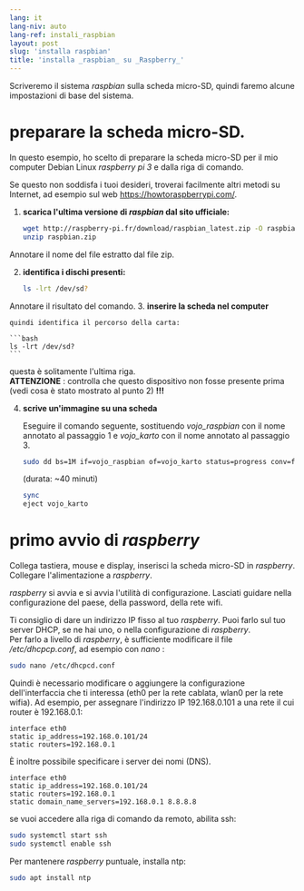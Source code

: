 ```yaml
---
lang: it
lang-niv: auto
lang-ref: instali_raspbian
layout: post
slug: 'installa raspbian'
title: 'installa _raspbian_ su _Raspberry_'
---
```


Scriveremo il sistema _raspbian_ sulla scheda micro-SD, quindi faremo alcune impostazioni di base del sistema. 


# preparare la scheda micro-SD.

In questo esempio, ho scelto di preparare la scheda micro-SD per il mio computer Debian Linux _raspberry pi 3_ e dalla riga di comando.

Se questo non soddisfa i tuoi desideri, troverai facilmente altri metodi su Internet, ad esempio sul web <https://howtoraspberrypi.com/>.

 1. **scarica l'ultima versione di _raspbian_ dal sito ufficiale:**



    ```bash
    wget http://raspberry-pi.fr/download/raspbian_latest.zip -O raspbian.zip
    unzip raspbian.zip
    ```
Annotare il nome del file estratto dal file zip.
    
 2. **identifica i dischi presenti:**


    
    ```bash
    ls -lrt /dev/sd?
    ```
Annotare il risultato del comando.
3. **inserire la scheda nel computer**
    
    quindi identifica il percorso della carta:
    
    ```bash
    ls -lrt /dev/sd?
    ```
questa è solitamente l'ultima riga.  
    **ATTENZIONE** : controlla che questo dispositivo non fosse presente prima \(vedi cosa è stato mostrato al punto 2\) **!!!**

 4. **scrive un'immagine su una scheda**



    Eseguire il comando seguente, sostituendo _vojo\_raspbian_ con il nome annotato al passaggio 1 e _vojo\_karto_ con il nome annotato al passaggio 3.
    
    ```bash
    sudo dd bs=1M if=vojo_raspbian of=vojo_karto status=progress conv=fsync
    ```
    (durata: ~40 minuti)
    
    ```bash
    sync
    eject vojo_karto
    ``` 


# primo avvio di _raspberry_
Collega tastiera, mouse e display, inserisci la scheda micro-SD in _raspberry_.  
Collegare l'alimentazione a _raspberry_.

 _raspberry_ si avvia e si avvia l'utilità di configurazione. Lasciati guidare nella configurazione del paese, della password, della rete wifi.

Ti consiglio di dare un indirizzo IP fisso al tuo _raspberry_. Puoi farlo sul tuo server DHCP, se ne hai uno, o nella configurazione di _raspberry_.  
Per farlo a livello di _raspberry_, è sufficiente modificare il file _/etc/dhcpcp.conf_, ad esempio con _nano_ :

```bash
sudo nano /etc/dhcpcd.conf
```

Quindi è necessario modificare o aggiungere la configurazione dell'interfaccia che ti interessa (eth0 per la rete cablata, wlan0 per la rete wifia). Ad esempio, per assegnare l'indirizzo IP 192.168.0.101 a una rete il cui router è 192.168.0.1:

```
interface eth0
static ip_address=192.168.0.101/24
static routers=192.168.0.1
```
È inoltre possibile specificare i server dei nomi (DNS). 

```
interface eth0
static ip_address=192.168.0.101/24
static routers=192.168.0.1
static domain_name_servers=192.168.0.1 8.8.8.8
```
se vuoi accedere alla riga di comando da remoto, abilita ssh:

```bash
sudo systemctl start ssh
sudo systemctl enable ssh
```

Per mantenere _raspberry_ puntuale, installa ntp:

```bash
sudo apt install ntp
```

